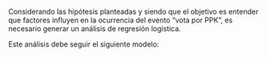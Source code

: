 Considerando las hipótesis planteadas y siendo que el objetivo es entender que factores influyen en la ocurrencia del evento “vota por PPK”, es necesario generar un análisis de regresión logística.

Este análisis debe seguir el siguiente modelo: 

